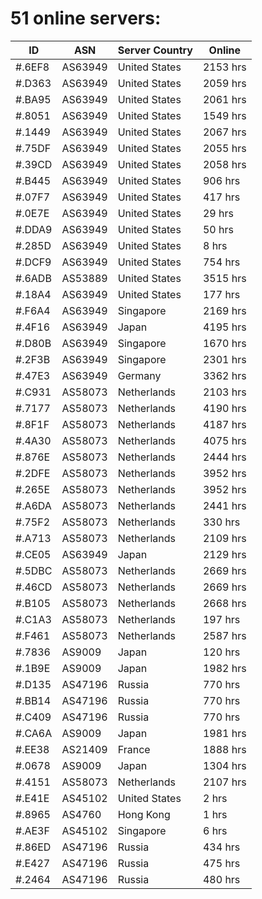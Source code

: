 # 51 online servers:

| ID | ASN | Server Country | Online |
| ------ | ------ | ------ | ------ |
| #.6EF8 | AS63949 | United States | 2153 hrs |
| #.D363 | AS63949 | United States | 2059 hrs |
| #.BA95 | AS63949 | United States | 2061 hrs |
| #.8051 | AS63949 | United States | 1549 hrs |
| #.1449 | AS63949 | United States | 2067 hrs |
| #.75DF | AS63949 | United States | 2055 hrs |
| #.39CD | AS63949 | United States | 2058 hrs |
| #.B445 | AS63949 | United States | 906 hrs |
| #.07F7 | AS63949 | United States | 417 hrs |
| #.0E7E | AS63949 | United States | 29 hrs |
| #.DDA9 | AS63949 | United States | 50 hrs |
| #.285D | AS63949 | United States | 8 hrs |
| #.DCF9 | AS63949 | United States | 754 hrs |
| #.6ADB | AS53889 | United States | 3515 hrs |
| #.18A4 | AS63949 | United States | 177 hrs |
| #.F6A4 | AS63949 | Singapore | 2169 hrs |
| #.4F16 | AS63949 | Japan | 4195 hrs |
| #.D80B | AS63949 | Singapore | 1670 hrs |
| #.2F3B | AS63949 | Singapore | 2301 hrs |
| #.47E3 | AS63949 | Germany | 3362 hrs |
| #.C931 | AS58073 | Netherlands | 2103 hrs |
| #.7177 | AS58073 | Netherlands | 4190 hrs |
| #.8F1F | AS58073 | Netherlands | 4187 hrs |
| #.4A30 | AS58073 | Netherlands | 4075 hrs |
| #.876E | AS58073 | Netherlands | 2444 hrs |
| #.2DFE | AS58073 | Netherlands | 3952 hrs |
| #.265E | AS58073 | Netherlands | 3952 hrs |
| #.A6DA | AS58073 | Netherlands | 2441 hrs |
| #.75F2 | AS58073 | Netherlands | 330 hrs |
| #.A713 | AS58073 | Netherlands | 2109 hrs |
| #.CE05 | AS63949 | Japan | 2129 hrs |
| #.5DBC | AS58073 | Netherlands | 2669 hrs |
| #.46CD | AS58073 | Netherlands | 2669 hrs |
| #.B105 | AS58073 | Netherlands | 2668 hrs |
| #.C1A3 | AS58073 | Netherlands | 197 hrs |
| #.F461 | AS58073 | Netherlands | 2587 hrs |
| #.7836 | AS9009 | Japan | 120 hrs |
| #.1B9E | AS9009 | Japan | 1982 hrs |
| #.D135 | AS47196 | Russia | 770 hrs |
| #.BB14 | AS47196 | Russia | 770 hrs |
| #.C409 | AS47196 | Russia | 770 hrs |
| #.CA6A | AS9009 | Japan | 1981 hrs |
| #.EE38 | AS21409 | France | 1888 hrs |
| #.0678 | AS9009 | Japan | 1304 hrs |
| #.4151 | AS58073 | Netherlands | 2107 hrs |
| #.E41E | AS45102 | United States | 2 hrs |
| #.8965 | AS4760 | Hong Kong | 1 hrs |
| #.AE3F | AS45102 | Singapore | 6 hrs |
| #.86ED | AS47196 | Russia | 434 hrs |
| #.E427 | AS47196 | Russia | 475 hrs |
| #.2464 | AS47196 | Russia | 480 hrs |

